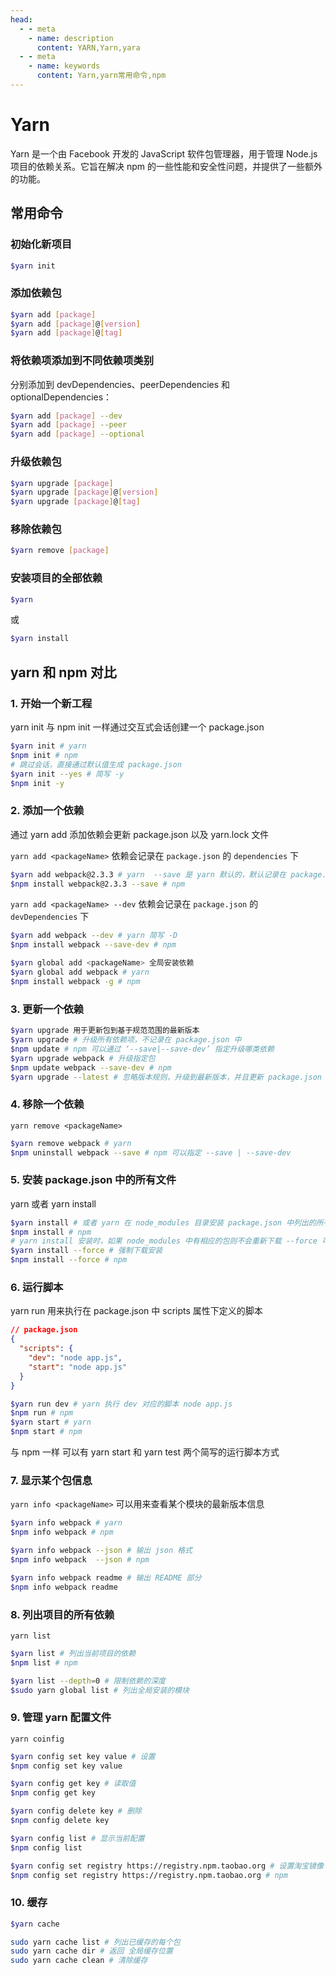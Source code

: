```yaml
---
head:
  - - meta
    - name: description
      content: YARN,Yarn,yara
  - - meta
    - name: keywords
      content: Yarn,yarn常用命令,npm
---
```


# Yarn

Yarn 是一个由 Facebook 开发的 JavaScript 软件包管理器，用于管理 Node.js 项目的依赖关系。它旨在解决 npm 的一些性能和安全性问题，并提供了一些额外的功能。

## 常用命令

### 初始化新项目

```sh
$yarn init
```

### 添加依赖包

```sh
$yarn add [package]
$yarn add [package]@[version]
$yarn add [package]@[tag]
```

### 将依赖项添加到不同依赖项类别

分别添加到 devDependencies、peerDependencies 和 optionalDependencies：

```sh
$yarn add [package] --dev
$yarn add [package] --peer
$yarn add [package] --optional
```

### 升级依赖包

```sh
$yarn upgrade [package]
$yarn upgrade [package]@[version]
$yarn upgrade [package]@[tag]
```

### 移除依赖包

```sh
$yarn remove [package]
```

### 安装项目的全部依赖

```sh
$yarn
```

或

```sh
$yarn install
```

## yarn 和 npm 对比

### 1. 开始一个新工程

yarn init 与 npm init 一样通过交互式会话创建一个 package.json

```sh
$yarn init # yarn
$npm init # npm
# 跳过会话，直接通过默认值生成 package.json
$yarn init --yes # 简写 -y
$npm init -y
```

### 2. 添加一个依赖

通过 yarn add 添加依赖会更新 package.json 以及 yarn.lock 文件

`yarn add <packageName>` 依赖会记录在 `package.json` 的 `dependencies` 下

```sh
$yarn add webpack@2.3.3 # yarn  --save 是 yarn 默认的，默认记录在 package.json 中
$npm install webpack@2.3.3 --save # npm
```

`yarn add <packageName> --dev` 依赖会记录在 `package.json` 的 `devDependencies` 下

```sh
$yarn add webpack --dev # yarn 简写 -D
$npm install webpack --save-dev # npm
```

```sh
$yarn global add <packageName> 全局安装依赖
$yarn global add webpack # yarn
$npm install webpack -g # npm
```

### 3. 更新一个依赖

```sh
$yarn upgrade 用于更新包到基于规范范围的最新版本
$yarn upgrade # 升级所有依赖项，不记录在 package.json 中
$npm update # npm 可以通过 ‘--save|--save-dev’ 指定升级哪类依赖
$yarn upgrade webpack # 升级指定包
$npm update webpack --save-dev # npm
$yarn upgrade --latest # 忽略版本规则，升级到最新版本，并且更新 package.json
```

### 4. 移除一个依赖

`yarn remove <packageName>`

```sh
$yarn remove webpack # yarn
$npm uninstall webpack --save # npm 可以指定 --save | --save-dev
```

### 5. 安装 package.json 中的所有文件

yarn 或者 yarn install

```sh
$yarn install # 或者 yarn 在 node_modules 目录安装 package.json 中列出的所有依赖
$npm install # npm
# yarn install 安装时，如果 node_modules 中有相应的包则不会重新下载 --force 可以强制重新下载安装
$yarn install --force # 强制下载安装
$npm install --force # npm
```

### 6. 运行脚本

yarn run 用来执行在 package.json 中 scripts 属性下定义的脚本

```json
// package.json
{
  "scripts": {
    "dev": "node app.js",
    "start": "node app.js"
  }
}
```

```sh
$yarn run dev # yarn 执行 dev 对应的脚本 node app.js
$npm run # npm
$yarn start # yarn
$npm start # npm
```

与 npm 一样 可以有 yarn start 和 yarn test 两个简写的运行脚本方式

### 7. 显示某个包信息

`yarn info <packageName>` 可以用来查看某个模块的最新版本信息

```sh
$yarn info webpack # yarn
$npm info webpack # npm

$yarn info webpack --json # 输出 json 格式
$npm info webpack  --json # npm

$yarn info webpack readme # 输出 README 部分
$npm info webpack readme
```

### 8. 列出项目的所有依赖

`yarn list`

```sh
$yarn list # 列出当前项目的依赖
$npm list # npm

$yarn list --depth=0 # 限制依赖的深度
$sudo yarn global list # 列出全局安装的模块
```

### 9. 管理 yarn 配置文件

`yarn coinfig`

```sh
$yarn config set key value # 设置
$npm config set key value

$yarn config get key # 读取值
$npm config get key

$yarn config delete key # 删除
$npm config delete key

$yarn config list # 显示当前配置
$npm config list

$yarn config set registry https://registry.npm.taobao.org # 设置淘宝镜像
$npm config set registry https://registry.npm.taobao.org # npm
```

### 10. 缓存

```sh
$yarn cache
```

```sh
sudo yarn cache list # 列出已缓存的每个包
sudo yarn cache dir # 返回 全局缓存位置
sudo yarn cache clean # 清除缓存
```
